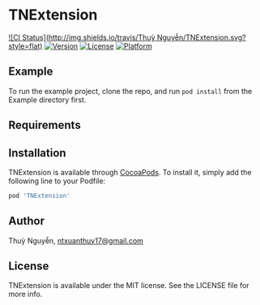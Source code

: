 # TNExtension

[![CI Status](http://img.shields.io/travis/Thuỳ Nguyễn/TNExtension.svg?style=flat)](https://travis-ci.org/lytieunuong1/TNExtension)
[![Version](https://img.shields.io/cocoapods/v/TNExtension.svg?style=flat)](http://cocoapods.org/pods/TNExtension)
[![License](https://img.shields.io/cocoapods/l/TNExtension.svg?style=flat)](http://cocoapods.org/pods/TNExtension)
[![Platform](https://img.shields.io/cocoapods/p/TNExtension.svg?style=flat)](http://cocoapods.org/pods/TNExtension)

## Example

To run the example project, clone the repo, and run `pod install` from the Example directory first.

## Requirements

## Installation

TNExtension is available through [CocoaPods](http://cocoapods.org). To install
it, simply add the following line to your Podfile:

```ruby
pod 'TNExtension'
```

## Author

Thuỳ Nguyễn, ntxuanthuy17@gmail.com

## License

TNExtension is available under the MIT license. See the LICENSE file for more info.
